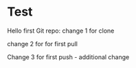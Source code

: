 # Test
Hello first Git repo: change 1 for clone


change 2 for for first pull


Change 3 for first push - additional change
